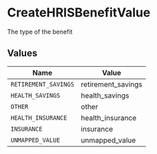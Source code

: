 # CreateHRISBenefitValue

The type of the benefit


## Values

| Name                 | Value                |
| -------------------- | -------------------- |
| `RETIREMENT_SAVINGS` | retirement_savings   |
| `HEALTH_SAVINGS`     | health_savings       |
| `OTHER`              | other                |
| `HEALTH_INSURANCE`   | health_insurance     |
| `INSURANCE`          | insurance            |
| `UNMAPPED_VALUE`     | unmapped_value       |